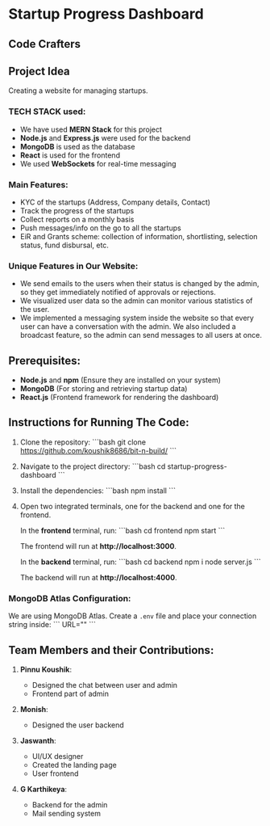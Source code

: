 # Startup Progress Dashboard

## Code Crafters

## Project Idea

Creating a website for managing startups.

### TECH STACK used:
- We have used **MERN Stack** for this project
- **Node.js** and **Express.js** were used for the backend
- **MongoDB** is used as the database
- **React** is used for the frontend
- We used **WebSockets** for real-time messaging

### Main Features:
- KYC of the startups (Address, Company details, Contact)
- Track the progress of the startups
- Collect reports on a monthly basis
- Push messages/info on the go to all the startups
- EiR and Grants scheme: collection of information, shortlisting, selection status, fund disbursal, etc.

### Unique Features in Our Website:
- We send emails to the users when their status is changed by the admin, so they get immediately notified of approvals or rejections.
- We visualized user data so the admin can monitor various statistics of the user.
- We implemented a messaging system inside the website so that every user can have a conversation with the admin. We also included a broadcast feature, so the admin can send messages to all users at once.

## Prerequisites:
- **Node.js** and **npm** (Ensure they are installed on your system)
- **MongoDB** (For storing and retrieving startup data)
- **React.js** (Frontend framework for rendering the dashboard)

## Instructions for Running The Code:

1. Clone the repository:
   \`\`\`bash
   git clone https://github.com/koushik8686/bit-n-build/
   \`\`\`

2. Navigate to the project directory:
   \`\`\`bash
   cd startup-progress-dashboard
   \`\`\`

3. Install the dependencies:
   \`\`\`bash
   npm install
   \`\`\`

4. Open two integrated terminals, one for the backend and one for the frontend.

   In the **frontend** terminal, run:
   \`\`\`bash
   cd frontend
   npm start
   \`\`\`

   The frontend will run at **http://localhost:3000**.

   In the **backend** terminal, run:
   \`\`\`bash
   cd backend
   npm i
   node server.js
   \`\`\`

   The backend will run at **http://localhost:4000**.

### MongoDB Atlas Configuration:
We are using MongoDB Atlas. Create a `.env` file and place your connection string inside:
\`\`\`
URL="<Please Paste Your Connection Here>"
\`\`\`

## Team Members and their Contributions:

1. **Pinnu Koushik**:
   - Designed the chat between user and admin
   - Frontend part of admin

2. **Monish**:
   - Designed the user backend

3. **Jaswanth**:
   - UI/UX designer
   - Created the landing page
   - User frontend

4. **G Karthikeya**:
   - Backend for the admin
   - Mail sending system
